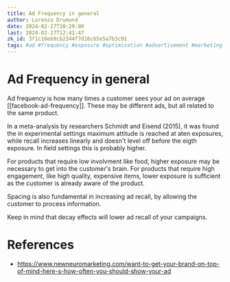 ```yaml
---
title: Ad Frequency in general
author: Lorenzo Drumond
date: 2024-02-27T10:29:00
last: 2024-02-27T12:41:47
zk_id: 3f1c10eb9cb2344f7d16c65e5a7b3c91
tags: #ad #frequency #exposure #optimization #advertisement #marketing
---
```



# Ad Frequency in general
Ad frequency is how many times a customer sees your ad on average [[facebook-ad-frequency]]. These may be different ads, but all related to the same product.

In a meta-analysis by researchers Schmidt and Eisend (2015), it was found the in experimental settings maximum attitude is reached at aten exposures, while recall increases linearly and doesn't level off before the eigth exposure. In field settings this is probably higher.

For products that require low involvment like food, higher exposure may be necessary to get into the customer's brain. For products that require high engagement, like high quality, expensive items, lower exposure is sufficient as the customer is already aware of the product.

Spacing is also fundamental in increasing ad recall, by allowing the customer to process information.

Keep in mind that decay effects will lower ad recall of your campaigns.

# References
- https://www.newneuromarketing.com/want-to-get-your-brand-on-top-of-mind-here-s-how-often-you-should-show-your-ad
